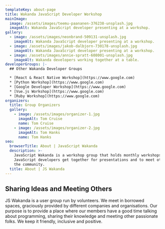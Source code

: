 ```yaml
---
templateKey: about-page
title: Wakanda JavaScript Developer Workshop
mainImage:
  image: /assets/images/teemu-paananen-376238-unsplash.jpg
  imageAlt: Wakanda JavaScript developer presenting at a workshop.
gallery:
  - image: /assets/images/neonbrand-509131-unsplash.jpg
    imageAlt: Wakanda JavaScript developer presenting at a workshop.
  - image: /assets/images/jakob-dalbjorn-730178-unsplash.jpg
    imageAlt: Wakanda JavaScript developer presenting at a workshop.
  - image: /assets/images/annie-spratt-608001-unsplash.jpg
    imageAlt: Wakanda developers working together at a table.
developerGroups: |-
  ## Other Wakanda Developer Groups

  * [React & React Native Workshop](https://www.google.com)
  * [Python Workshop](https://www.google.com)
  * [Google Developer Workshop](https://www.google.com)
  * [Vue.js Workshop](https://www.google.com)
  * [Ruby Workshop](https://www.google.com)
organizers:
  title: Group Organizers
  gallery:
    - image: /assets/images/organizer-1.jpg
      imageAlt: Tom Cruise
      name: Tom Cruise
    - image: /assets/images/organizer-2.jpg
      imageAlt: Tom Hanks
      name: Tom Hanks
seo:
  browserTitle: About | JavaScript Wakanda
  description: >-
    JavaScript Wakanda is a workshop group that holds monthly workshops where
    JavaScript developers get together for presentations and to meet others in
    the community.
  title: About | JS Wakanda
---
```

## Sharing Ideas and Meeting Others

JS Wakanda is a user group run by volunteers. We meet in borrowed spaces, graciously provided by different companies and organisations. Our purpose is to provide a place where our members have a good time talking about programming, sharing their knowledge and meeting other passionate folks. We keep it friendly, inclusive and positive.
